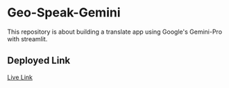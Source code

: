 # Geo-Speak-Gemini
This repository is about building a translate app using Google's Gemini-Pro with streamlit.

## Deployed Link
[Live Link](https://geospeak.streamlit.app/)
